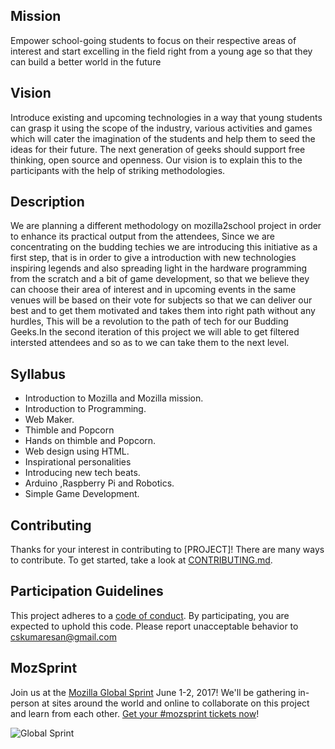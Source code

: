 ## Mission

Empower school-going students to focus on their respective areas of interest and start excelling in the field right from a young age so that they can build a better world in the future

## Vision
Introduce existing and upcoming technologies in a way that young students can grasp it using the scope of the industry, various activities and games which will cater the imagination of the students and help them to seed the ideas for their future. The next generation of geeks should support free thinking, open source and openness. Our vision is to explain this to the participants with the help of striking methodologies. 

## Description
We are planning a different methodology on mozilla2school project in    order to enhance its practical output from the attendees, Since we are    concentrating on the budding techies we are introducing this  initiative   as a first step, that is in order to give a introduction  with new   technologies inspiring legends and also spreading light in  the hardware   programming from the scratch and a bit of game  development, so that we   believe they can choose their area of interest  and in upcoming events  in  the same venues will be based on their vote  for subjects so that we  can  deliver our best and to get them  motivated and takes them into  right  path without any hurdles, This  will be a revolution to the path  of tech  for our Budding Geeks.In the  second iteration of this project  we will  able to get filtered  intersted attendees and so as to we can  take them  to the next level.

## Syllabus
            
* Introduction to Mozilla and Mozilla mission.
* Introduction to Programming.           
* Web Maker.
* Thimble and Popcorn
* Hands on thimble and Popcorn.
* Web design using HTML.
* Inspirational personalities
* Introducing new tech beats.             
* Arduino ,Raspberry Pi and Robotics.
* Simple Game Development.

## Contributing

Thanks for your interest in contributing to [PROJECT]! There are many ways to contribute. To get started, take a look at [CONTRIBUTING.md](CONTRIBUTING.md).

## Participation Guidelines

This project adheres to a [code of conduct](CODE_OF_CONDUCT.md). By participating, you are expected to uphold this code. Please report unacceptable behavior to cskumaresan@gmail.com

## MozSprint

Join us at the [Mozilla Global Sprint](http://mozilla.github.io/global-sprint/) June 1-2, 2017! We'll be gathering in-person at sites around the world and online to collaborate on this project and learn from each other. [Get your #mozsprint tickets now](http://mozilla.github.io/global-sprint/)!

![Global Sprint](https://cloud.githubusercontent.com/assets/617994/24632585/b2b07dcc-1892-11e7-91cf-f9e473187cf7.png)


